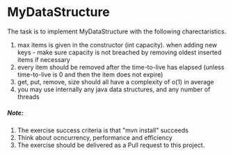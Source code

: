 # MyDataStructure
The task is to implement MyDataStructure with the following charectaristics.

  1. max items is given in the constructor (int capacity). when adding new keys - make sure capacity is not breached by removing oldest inserted items if necessary
  2. every item should be removed after the time-to-live has elapsed (unless time-to-live is 0 and then the item does not expire)
  3. get, put, remove, size should all have a complexity of o(1) in average
  4. you may use internally any java data structures, and any number of threads


##### Note:
  1. The exercise success criteria is that "mvn install" succeeds
  2. Think about ocncurrency, performance and efficiency
  3. The exercise should be delivered as a Pull request to this project.

